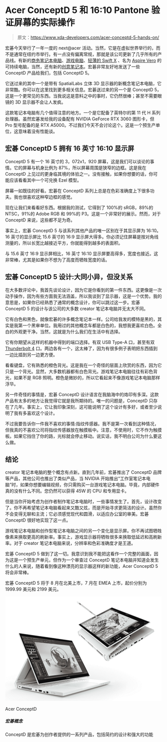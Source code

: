 # Acer ConceptD 5 和 16:10 Pantone 验证屏幕的实际操作

> 原文：<https://www.xda-developers.com/acer-conceptd-5-hands-on/>

宏碁今天举行了一年一度的 next@acer 活动。当然，它是在虚拟世界举行的，而不是通常在纽约市举行。有一点没有偏离常规，那就是该公司更新了几乎所有的产品线。有新的[商务笔记本电脑](https://www.xda-developers.com/acer-travelmate-p6-business-laptops/)、[游戏电脑](https://www.xda-developers.com/acer-predator-gaming-desktops-monitors-launched/)、[轻薄的 Swift X](https://www.xda-developers.com/acer-swift-x-launch/) 、名为 [Aspire Vero](https://www.xda-developers.com/acer-aspire-vero-launch/) 的可持续电脑，当然，还有新的[创意笔记本](https://www.xda-developers.com/acer-conceptd-notebooks-creators-3d-display/)。宏碁非常友好地发送了一些 ConceptD 产品给我们，包括 ConceptD 5。

它送过来的其中一个是带有 SpatialLabs 立体 3D 显示器的新概念笔记本电脑，它非常酷。你可以在这里找到更多相关信息。宏碁送过来的另一个是 ConceptD 5，这是一个更常见的东西。当我说这是意料之中的事时，它仍然很棒；甚至不需要眼镜的 3D 显示器不会让人发疯。

这款笔记本电脑有几个值得注意的地方。一个是它配备了英特尔的第 11 代 H 系列处理器。虽然宏碁发给我的设备配有 NVIDIA GeForce RTX 3060 图形卡，但 Pro 型号配备的是 RTX A5000。不过我们今天不会讨论这个。这是一个预生产单位，这意味着没有性能谈。

## 宏碁 ConceptD 5 拥有 16 英寸 16:10 显示屏

ConceptD 5 有一个 16 英寸的 3，072x1，920 屏幕，这是我们可以谈论的事情。它的屏幕与机身比例为 87%，所以屏幕周围是狭窄的边框。这是我在 ConceptD 上见过的更身临其境的体验之一。没有接触，如果你想要的话，你可能应该看看其中一个可兑换 Ezel 模型。

屏幕一如既往的好看。宏碁在 ConceptD 系列上总是在色彩准确度上下很多功夫。我也很喜欢这种窄边框的感觉。

现在让我们来看看好东西。根据我的测试，它得到了 100%的 sRGB，89%的 NTSC，91%的 Adobe RGB 和 99%的 P3。这是一个非常好的展示。然而，对于 ConceptD 来说，这些都不足为奇。

事实上，宏碁 ConceptD 5 与该系列其他产品的唯一区别在于其显示屏为 16:10。16 英寸的显示屏比 15.6 英寸的 16:9 显示屏大得多。你必须记住屏幕是按对角线测量的，所以长宽比越接近平方，你就能得到越多的表面积。

与 15.6 英寸 16:9 显示屏相比，16 英寸 16:10 显示屏要高得多，宽度也接近。这非常棒，尤其是如果你不想为了高度而牺牲宽度的话。

## 宏碁 ConceptD 5 设计:大同小异，但没关系

在大多数评论中，我首先谈论设计，因为它是你看到的第一件东西。这更像是一次动手操作，因为有些方面我无法涵盖，所以我谈到了显示器，这是一个优势。我的意思是，如果你已经熟悉了通常的概念设计，你可以跳过这一步。宏碁 ConceptD 5 的设计与该公司的大多数 creator 笔记本电脑并无太大不同。

它有白色和黑色，就像宏碁的许多概念笔记本一样。公司给我发的模特是黑的，其实是我第一个黑审单位。我用过的其他概念车都是白色的，我想我更喜欢白色。全白的外观更干净。当然，这就是为什么我们在生活中有选择。

它有你期望从这样的机器中得到的端口选择。有双 USB Type-A 口，甚至有双 [Thunderbolt 4](https://www.xda-developers.com/best-thunderbolt-4-laptops/) 口。两边各有一个，这太棒了，因为有很多例子表明把东西插到一边比插到另一边更方便。

看看键盘，它有熟悉的橙色背光。这是我在一个奇怪的层面上欣赏的东西，因为它只是一个背光。显然，大多数机器都有白色背光。游戏笔记本电脑往往有彩色背光，如果不是 RGB 照明。橙色是微妙的，所以它看起来不像游戏笔记本电脑那样浮华。

另一件奇怪的事情是，宏碁 ConceptD 设计语言在我脑海中的烙印有多深。这款产品有太多的地方让我觉得它就是我所期待的。唯一的问题是，ConceptD 只存在了几年。事实上，它让我印象深刻，这可能说明了这个设计有多好，或者至少说明了我有多喜欢这个设计。

不过我要告诉你一件我不喜欢的事情:指纹传感器。我不是第一次看到这种情况，但我真的不喜欢公司将指纹传感器放在触摸板中。注意，不使用时，它不作为触摸板。如果它挡住了你的路，光标就会停止移动。说实话，我不明白公司为什么要这么做。

## 结论

creator 笔记本电脑的整个概念有点新。直到几年前，宏碁推出了 ConceptD 品牌等产品，其他公司也推出了类似产品，当 NVIDIA 开始推出“工作室笔记本电脑”时，如果你想要编辑视频，你只需购买一台游戏笔记本电脑。毕竟，内部硬件真的没有什么不同。您仍然可以获得 45W 的 CPU 和专用显卡。

但是当你开始考虑为创作者制作笔记本电脑时，一些事情发生了。首先，设计改变了。你不再希望笔记本电脑看起来又酷又炫，而是开始寻求更简洁的设计。虽然你不会变得无聊和主流；它必须感觉现代和圆滑，以适应办公室的审美。宏碁 ConceptD 很好地实现了这一点。

游戏笔记本电脑和创作型笔记本电脑之间的另一个变化是显示屏。你不再试图牺牲像素来换取更高的刷新率。事实上，游戏显示器将牺牲很多来换取低延迟和高刷新率。对于 creator 笔记本电脑来说，分辨率和色彩准确度才是王道。

宏碁 ConceptD 5 做到了这一切。我意识到我不能把这看作一个完整的画面，因为这是一个预生产单元，但作为一个审查过 ConceptD 笔记本电脑并知道会发生什么的人来说，随着看到像这种漂亮的显示器这样的新功能，Acer ConceptD 5 将会非常棒。

宏碁 ConceptD 5 将于 8 月在北美上市，7 月在 EMEA 上市，起价分别为 1999.99 美元和 2199 美元。

 <picture>![ConceptD is Acer's lineup of products for creators, including minimal designs and a lot of power](img/57124022fa46b838c3c6e468948875e9.png)</picture> 

Acer ConceptD

##### 宏碁概念

ConceptD 是宏碁为创作者提供的一系列产品，包括简约的设计和强大的功能